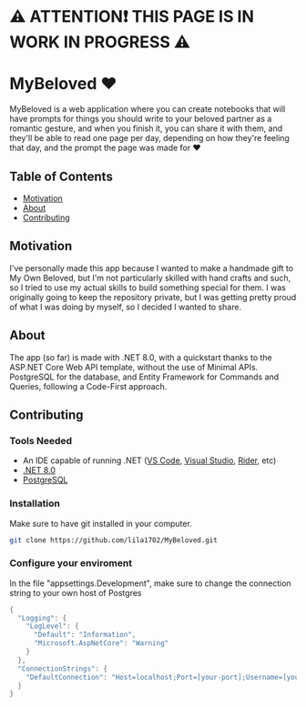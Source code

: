 # ⚠️ ATTENTION❗ THIS PAGE IS IN WORK IN PROGRESS ⚠️
<!--<img src="./src/img/MyBeloved-Logo.svg"/>-->
# MyBeloved ❤️

MyBeloved is a web application where you can create notebooks that will have prompts for things you should write to your beloved partner as a romantic gesture, and when you finish it, you can share it with them, and they'll be able to read one page per day, depending on how they're feeling that day, and the prompt the page was made for ❤️

## Table of Contents
- [Motivation](#Motivation)
- [About](#About)
- [Contributing](#Contributing)

## Motivation

I've personally made this app because I wanted to make a handmade gift to My Own Beloved, but I'm not particularly skilled with hand crafts and such, so I tried to use my actual skills to build something special for them. I was originally going to keep the repository private, but I was getting pretty proud of what I was doing by myself, so I decided I wanted to share.

## About

The app (so far) is made with .NET 8.0, with a quickstart thanks to the ASP.NET Core Web API template, without the use of Minimal APIs. PostgreSQL for the database, and Entity Framework for Commands and Queries, following a Code-First approach.

## Contributing

### Tools Needed
- An IDE capable of running .NET ([VS Code](https://code.visualstudio.com/download), [Visual Studio](https://visualstudio.microsoft.com/pt-br/downloads/), [Rider](https://www.jetbrains.com/pt-br/rider/), etc)
- [.NET 8.0](https://dotnet.microsoft.com/pt-br/download/dotnet/8.0)
- [PostgreSQL](https://www.postgresql.org/download/)

### Installation

Make sure to have git installed in your computer.

```bash
git clone https://github.com/lila1702/MyBeloved.git
```

### Configure your enviroment

In the file "appsettings.Development", make sure to change the connection string to your own host of Postgres
```c#
{
  "Logging": {
    "LogLevel": {
      "Default": "Information",
      "Microsoft.AspNetCore": "Warning"
    }
  },
  "ConnectionStrings": {
    "DefaultConnection": "Host=localhost;Port=[your-port];Username=[your-user];Password=[your-password];Database=[Your-Database-Name-Choice];Trust Server Certificate=true"
  }
}
```
